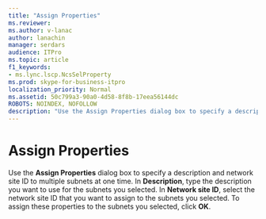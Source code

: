 ```yaml
---
title: "Assign Properties"
ms.reviewer: 
ms.author: v-lanac
author: lanachin
manager: serdars
audience: ITPro
ms.topic: article
f1_keywords:
- ms.lync.lscp.NcsSelProperty
ms.prod: skype-for-business-itpro
localization_priority: Normal
ms.assetid: 50c799a3-90a0-4d58-8f8b-17eea56144dc
ROBOTS: NOINDEX, NOFOLLOW
description: "Use the Assign Properties dialog box to specify a description and network site ID to multiple subnets at one time. In Description, type the description you want to use for the subnets you selected. In Network site ID, select the network site ID that you want to assign to the subnets you selected. To assign these properties to the subnets you selected, click OK."
---
```


# Assign Properties
 
Use the **Assign Properties** dialog box to specify a description and network site ID to multiple subnets at one time. In **Description**, type the description you want to use for the subnets you selected. In **Network site ID**, select the network site ID that you want to assign to the subnets you selected. To assign these properties to the subnets you selected, click **OK**.
  
 
  


